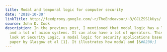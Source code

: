 ```yaml
---
title: Modal and temporal logic for computer security
date: '2018-10-30'
linkTitle: http://feedproxy.google.com/~r/TheEndeavour/~3/GCLZSS1kUys/
source: John D. Cook
description: In the previous post, I mentioned that modal logic has a lot of interpretations
  and a lot of axiom systems. It can also have a lot of operators. This post will
  look at Security Logic, a modal logic for security applications based on a seminal
  paper by Glasgow et al [1]. It illustrates how modal and [&#8230;]
---
```

